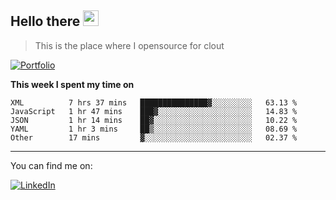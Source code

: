 <h2>Hello there <img src="https://camo.githubusercontent.com/2019d90b5d6b109833b6e130852e36fce013bb14/68747470733a2f2f63756c746f667468657061727479706172726f742e636f6d2f706172726f74732f68642f6c6170746f705f706172726f742e676966" width="25px"></h2>

>This is the place where I opensource for clout

[![Portfolio](https://img.shields.io/badge/web-portfolio-black)](https://izqalan.github.io/?utm_source=github&utm_medium=social&utm_campaign=portfolio)

**This week I spent my time on**
<!--START_SECTION:waka-->
```text
XML          7 hrs 37 mins   ███████████████▓░░░░░░░░░   63.13 % 
JavaScript   1 hr 47 mins    ███▓░░░░░░░░░░░░░░░░░░░░░   14.83 % 
JSON         1 hr 14 mins    ██▓░░░░░░░░░░░░░░░░░░░░░░   10.22 % 
YAML         1 hr 3 mins     ██▒░░░░░░░░░░░░░░░░░░░░░░   08.69 % 
Other        17 mins         ▓░░░░░░░░░░░░░░░░░░░░░░░░   02.37 % 
```
<!--END_SECTION:waka-->
___

You can find me on:

[![LinkedIn](https://img.omvr.io/linkedin.svg)](https://www.linkedin.com/in/izqalan/)
